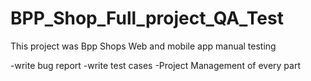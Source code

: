 # BPP_Shop_Full_project_QA_Test 

This project was Bpp Shops Web and mobile app manual testing

-write bug report
-write test cases
-Project Management of every part


